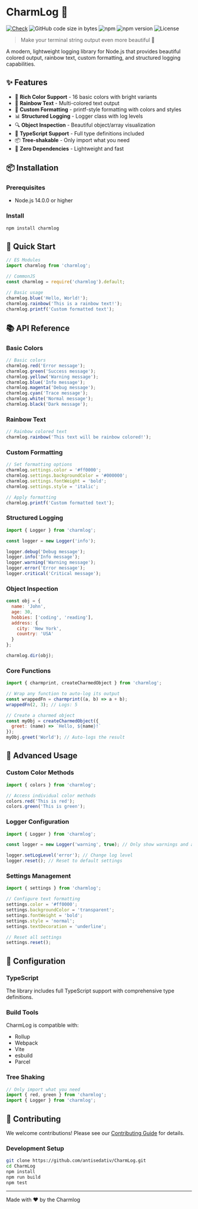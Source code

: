 # CharmLog 🎨

[![Check](https://github.com/antisedativ/CharmLog/actions/workflows/check.yml/badge.svg?branch=master)](https://github.com/antisedativ/CharmLog/actions/workflows/check.yml)
![GitHub code size in bytes](https://img.shields.io/github/languages/code-size/antisedativ/CharmLog)
![npm](https://img.shields.io/npm/dt/charmlog)
![npm version](https://img.shields.io/npm/v/charmlog)
![License](https://img.shields.io/npm/l/charmlog)

> Make your terminal string output even more beautiful 💖

A modern, lightweight logging library for Node.js that provides beautiful colored output, rainbow text, custom formatting, and structured logging capabilities.

## ✨ Features

- 🎨 **Rich Color Support** - 16 basic colors with bright variants
- 🌈 **Rainbow Text** - Multi-colored text output
- 📝 **Custom Formatting** - printf-style formatting with colors and styles
- 📊 **Structured Logging** - Logger class with log levels
- 🔍 **Object Inspection** - Beautiful object/array visualization
- 🎯 **TypeScript Support** - Full type definitions included
- 📦 **Tree-shakable** - Only import what you need
- 🚀 **Zero Dependencies** - Lightweight and fast

## 📦 Installation

### Prerequisites

- Node.js 14.0.0 or higher

### Install

```bash
npm install charmlog
```

## 🚀 Quick Start

```javascript
// ES Modules
import charmlog from 'charmlog';

// CommonJS
const charmlog = require('charmlog').default;

// Basic usage
charmlog.blue('Hello, World!');
charmlog.rainbow('This is a rainbow text!');
charmlog.printf('Custom formatted text');
```

## 📚 API Reference

### Basic Colors

```javascript
// Basic colors
charmlog.red('Error message');
charmlog.green('Success message');
charmlog.yellow('Warning message');
charmlog.blue('Info message');
charmlog.magenta('Debug message');
charmlog.cyan('Trace message');
charmlog.white('Normal message');
charmlog.black('Dark message');
```

### Rainbow Text

```javascript
// Rainbow colored text
charmlog.rainbow('This text will be rainbow colored!');
```

### Custom Formatting

```javascript
// Set formatting options
charmlog.settings.color = '#ff0000';
charmlog.settings.backgroundColor = '#000000';
charmlog.settings.fontWeight = 'bold';
charmlog.settings.style = 'italic';

// Apply formatting
charmlog.printf('Custom formatted text');
```

### Structured Logging

```javascript
import { Logger } from 'charmlog';

const logger = new Logger('info');

logger.debug('Debug message');
logger.info('Info message');
logger.warning('Warning message');
logger.error('Error message');
logger.critical('Critical message');
```

### Object Inspection

```javascript
const obj = {
  name: 'John',
  age: 30,
  hobbies: ['coding', 'reading'],
  address: {
    city: 'New York',
    country: 'USA'
  }
};

charmlog.dir(obj);
```

### Core Functions

```javascript
import { charmprint, createCharmedObject } from 'charmlog';

// Wrap any function to auto-log its output
const wrappedFn = charmprint((a, b) => a + b);
wrappedFn(2, 3); // Logs: 5

// Create a charmed object
const myObj = createCharmedObject({
  greet: (name) => `Hello, ${name}!`
});
myObj.greet('World'); // Auto-logs the result
```

## 🎯 Advanced Usage

### Custom Color Methods

```javascript
import { colors } from 'charmlog';

// Access individual color methods
colors.red('This is red');
colors.green('This is green');
```

### Logger Configuration

```javascript
import { Logger } from 'charmlog';

const logger = new Logger('warning', true); // Only show warnings and above

logger.setLogLevel('error'); // Change log level
logger.reset(); // Reset to default settings
```

### Settings Management

```javascript
import { settings } from 'charmlog';

// Configure text formatting
settings.color = '#ff0000';
settings.backgroundColor = 'transparent';
settings.fontWeight = 'bold';
settings.style = 'normal';
settings.textDecoration = 'underline';

// Reset all settings
settings.reset();
```

## 🔧 Configuration

### TypeScript

The library includes full TypeScript support with comprehensive type definitions.

### Build Tools

CharmLog is compatible with:
- Rollup
- Webpack
- Vite
- esbuild
- Parcel

### Tree Shaking

```javascript
// Only import what you need
import { red, green } from 'charmlog';
import { Logger } from 'charmlog';
```

## 🤝 Contributing

We welcome contributions! Please see our [Contributing Guide](CONTRIBUTING.md) for details.

### Development Setup

```bash
git clone https://github.com/antisedativ/CharmLog.git
cd CharmLog
npm install
npm run build
npm test
```

---

Made with ❤️ by the Charmlog
